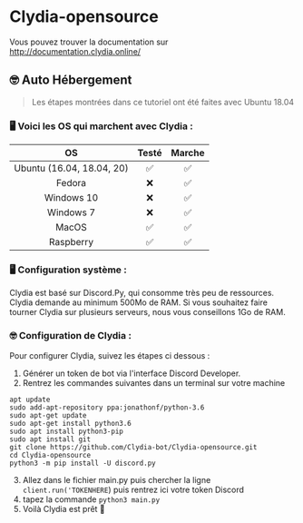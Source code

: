 # Clydia-opensource
Vous pouvez trouver la documentation sur http://documentation.clydia.online/

## 🤓 Auto Hébergement

> Les étapes montrées dans ce tutoriel ont été faites avec Ubuntu 18.04

### 🖥 Voici les OS qui marchent avec Clydia :

|            OS             | Testé | Marche |
| :-----------------------: | :---: | :----: |
| Ubuntu (16.04, 18.04, 20) |  ✅   |   ✅   |
|          Fedora           |  ❌   |   ✅   |
|        Windows 10         |  ❌   |   ✅   |
|         Windows 7         |  ❌   |   ✅   |
|           MacOS           |  ✅   |   ✅   |
|         Raspberry         |  ✅   |   ✅   |

### 🖥 Configuration système :

Clydia est basé sur Discord.Py, qui consomme très peu de ressources. Clydia demande au minimum 500Mo de RAM. Si vous souhaitez faire tourner Clydia sur plusieurs serveurs, nous vous conseillons 1Go de RAM.

### 🤓 Configuration de Clydia :

Pour configurer Clydia, suivez les étapes ci dessous :

1.  Générer un token de bot via l'interface Discord Developer.
2.  Rentrez les commandes suivantes dans un terminal sur votre machine

```
apt update
sudo add-apt-repository ppa:jonathonf/python-3.6
sudo apt-get update
sudo apt-get install python3.6
sudo apt install python3-pip
sudo apt install git
git clone https://github.com/Clydia-bot/Clydia-opensource.git
cd Clydia-opensource
python3 -m pip install -U discord.py
```

3.  Allez dans le fichier main.py puis chercher la ligne `client.run('TOKENHERE`) puis rentrez ici votre token Discord
4.  tapez la commande `python3 main.py`
5.  Voilà Clydia est prêt 🍾
